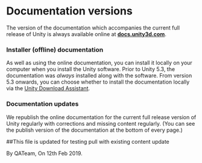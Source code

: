 # Documentation versions


The version of the documentation which accompanies the current full release of Unity is always available online at **[docs.unity3d.com](http://docs.unity3d.com/)**. 

### Installer (offline) documentation
As well as using the online documentation, you can install it locally on your computer when you install the Unity software. Prior to Unity 5.3, the documentation was *always* installed along with the software. From version 5.3 onwards, you can choose whether to install the documentation locally via the [Unity Download Assistant](InstallingUnity.md).

### Documentation updates
We republish the online documentation for the current full release version of Unity regularly with corrections and missing content regularly. (You can see the publish version of the documentation at the bottom of every page.)
 
 ##This file is updated for testing pull with existing content update

By QATeam,
On 12th Feb 2019.
 

